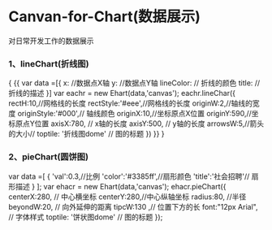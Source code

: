 # Canvan-for-Chart(数据展示)
   对日常开发工作的数据展示<br>
### 1、lineChart(折线图)
{ {{
    var data =[{
        x: //数据点X轴
        y: //数据点Y轴
        lineColor: // 折线的颜色
        title: // 折线的描述
    }]
    var eachr = new Ehart(data,'canvas');
    eachr.lineChar({
        rectH:10,//网格线的长度
        rectStyle:'#eee',//网格线的长度
        originW:2,//轴线的宽度
        originStyle:'#000',// 轴线颜色
        originX:10,//坐标原点X位置
        originY:590,//坐标原点Y位置
        axisX:780, // x轴的长度
        axisY:500, // y轴的长度
        arrowsW:5,//箭头的大小//
        toptile: '折线图dome' // 图的标题
    })
 }} }
### 2、pieChart(圆饼图)
 var  data =[
        {
           'val':0.3,//比例
           'color':'#3385ff',//扇形颜色
           'title':'社会招聘'// 扇形描述
         }
    ];
    var ehacr = new Ehart(data,'canvas');
    ehacr.pieChart({
        centerX:280, // 中心横坐标
        centerY:280,//中心纵轴坐标
        radius:80, //半径
        beyondW:20, // 向外延伸的距离
        tipcW:130 ,// 位置下方的长
        font:"12px Arial", // 字体样式
        toptile: '饼状图dome' // 图的标题
    });